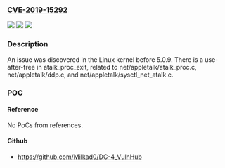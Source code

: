 ### [CVE-2019-15292](https://cve.mitre.org/cgi-bin/cvename.cgi?name=CVE-2019-15292)
![](https://img.shields.io/static/v1?label=Product&message=n%2Fa&color=blue)
![](https://img.shields.io/static/v1?label=Version&message=n%2Fa&color=blue)
![](https://img.shields.io/static/v1?label=Vulnerability&message=n%2Fa&color=brighgreen)

### Description

An issue was discovered in the Linux kernel before 5.0.9. There is a use-after-free in atalk_proc_exit, related to net/appletalk/atalk_proc.c, net/appletalk/ddp.c, and net/appletalk/sysctl_net_atalk.c.

### POC

#### Reference
No PoCs from references.

#### Github
- https://github.com/Milkad0/DC-4_VulnHub


